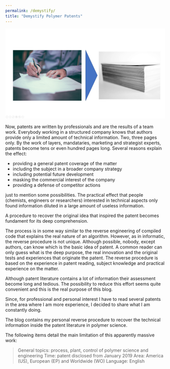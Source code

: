 ```yaml
---
permalink: /demystify/
title: "Demystify Polymer Patents"
---
```


![Alt text](/assets/images/whole.jpg)

Now, patents are written by professionals and are the results of a team work. Everybody working in a structured company knows that authors provide only a limited amount of technical information. Two, three pages only. By the work of layers, mandataries, marketing and strategist experts, patents become tens or even hundred pages long. Several reasons explain the effect:

- providing a general patent coverage of the matter
- including the subject in a broader company strategy
- including potential future development
- masking the commercial interest of the company
- providing a defense of competitor actions

just to mention some possibilities. The practical effect that people (chemists, engineers or researchers) interested in technical aspects only found information diluted in a large amount of useless information.

A procedure to recover the original idea that inspired the patent becomes fundament for its deep comprehension.

The process is in some way similar to the reverse engineering of compiled code that explains the real nature of an algorithm. However, as in informatic, the reverse procedure is not unique. Although possible, nobody, except authors, can know which is the basic idea of patent. A common reader can only guess what is the deep purpose, the real innovation and the original tests and experiences that originate the patent. The reverse procedure is based on the experience in patent reading, subject knowledge and practical experience on the matter.

Although patent literature contains a lot of information their assessment become long and tedious. The possibility to reduce this effort seems quite convenient and this is the real purpose of this blog.

Since, for professional and personal interest I have to read several patents in the area where I am more experience, I decided to share what I am constantly doing.

The blog contains my personal reverse procedure to recover the technical information inside the patent literature in polymer science.

The following items detail the main limitation of this apparently massive work:

> General topics: process, plant, control of polymer science and engineering
> Time: patent disclosed from January 2019
> Area: America (US), European (EP) and Worldwide (WO)
> Language: English
